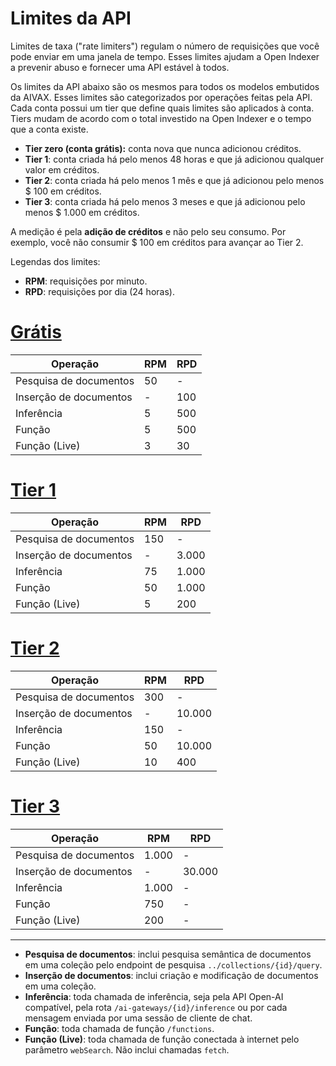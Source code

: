 # Limites da API

Limites de taxa ("rate limiters") regulam o número de requisições que você pode enviar em uma janela de tempo. Esses limites ajudam a Open Indexer a prevenir abuso e fornecer uma API estável à todos.

Os limites da API abaixo são os mesmos para todos os modelos embutidos da AIVAX. Esses limites são categorizados por operações feitas pela API. Cada conta possui um tier que define quais limites são aplicados à conta. Tiers mudam de acordo com o total investido na Open Indexer e o tempo que a conta existe.

- **Tier zero (conta grátis):** conta nova que nunca adicionou créditos.
- **Tier 1**: conta criada há pelo menos 48 horas e que já adicionou qualquer valor em créditos.
- **Tier 2**: conta criada há pelo menos 1 mês e que já adicionou pelo menos $ 100 em créditos.
- **Tier 3**: conta criada há pelo menos 3 meses e que já adicionou pelo menos $ 1.000 em créditos.

A medição é pela **adição de créditos** e não pelo seu consumo. Por exemplo, você não consumir $ 100 em créditos para avançar ao Tier 2.

Legendas dos limites:

- **RPM**: requisições por minuto.
- **RPD**: requisições por dia (24 horas).

# [Grátis](#tab/free)

| Operação | RPM | RPD |
| --- | --- | --- |
| Pesquisa de documentos | 50 | - |
| Inserção de documentos | - | 100 |
| Inferência | 5 | 500 |
| Função | 5 | 500 |
| Função (Live) | 3 | 30 |

# [Tier 1](#tab/tier1)

| Operação | RPM | RPD |
| --- | --- | --- |
| Pesquisa de documentos | 150 | - |
| Inserção de documentos | - | 3.000 |
| Inferência | 75 | 1.000 |
| Função | 50 | 1.000 |
| Função (Live) | 5 | 200 |

# [Tier 2](#tab/tier2)

| Operação | RPM | RPD |
| --- | --- | --- |
| Pesquisa de documentos | 300 | - |
| Inserção de documentos | - | 10.000 |
| Inferência | 150 | - |
| Função | 50 | 10.000 |
| Função (Live) | 10 | 400 |

# [Tier 3](#tab/tier3)

| Operação | RPM | RPD |
| --- | --- | --- |
| Pesquisa de documentos | 1.000 | - |
| Inserção de documentos | - | 30.000 |
| Inferência | 1.000 | - |
| Função | 750 | - |
| Função (Live) | 200 | - |

---

- **Pesquisa de documentos**: inclui pesquisa semântica de documentos em uma coleção pelo endpoint de pesquisa `../collections/{id}/query`.
- **Inserção de documentos**: inclui criação e modificação de documentos em uma coleção.
- **Inferência**: toda chamada de inferência, seja pela API Open-AI compatível, pela rota `/ai-gateways/{id}/inference` ou por cada mensagem enviada por uma sessão de cliente de chat.
- **Função**: toda chamada de função `/functions`.
- **Função (Live)**: toda chamada de função conectada à internet pelo parâmetro `webSearch`. Não inclui chamadas `fetch`.